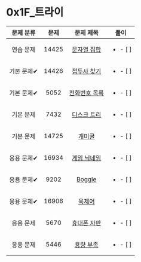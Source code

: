 # 0x1F_트라이
| 문제 분류 | 문제 | 문제 제목 | 풀이 |
| :--: | :--: | :--: | :--: |
| 연습 문제 | 14425 | [문자열 집합](https://www.acmicpc.net/problem/14425) | <ul><li>- [ ] </li></ul> |
| 기본 문제✔ | 14426 | [접두사 찾기](https://www.acmicpc.net/problem/14426) | <ul><li>- [ ] </li></ul> |
| 기본 문제✔ | 5052 | [전화번호 목록](https://www.acmicpc.net/problem/5052) | <ul><li>- [ ] </li></ul> |
| 기본 문제 | 7432 | [디스크 트리](https://www.acmicpc.net/problem/7432) | <ul><li>- [ ] </li></ul> |
| 기본 문제 | 14725 | [개미굴](https://www.acmicpc.net/problem/14725) | <ul><li>- [ ] </li></ul> |
| 응용 문제✔ | 16934 | [게임 닉네임](https://www.acmicpc.net/problem/16934) | <ul><li>- [ ] </li></ul> |
| 응용 문제✔ | 9202 | [Boggle](https://www.acmicpc.net/problem/9202) | <ul><li>- [ ] </li></ul> |
| 응용 문제✔ | 16906 | [욱제어](https://www.acmicpc.net/problem/16906) | <ul><li>- [ ] </li></ul> |
| 응용 문제 | 5670 | [휴대폰 자판](https://www.acmicpc.net/problem/5670) | <ul><li>- [ ] </li></ul> |
| 응용 문제 | 5446 | [용량 부족](https://www.acmicpc.net/problem/5446) | <ul><li>- [ ] </li></ul> |